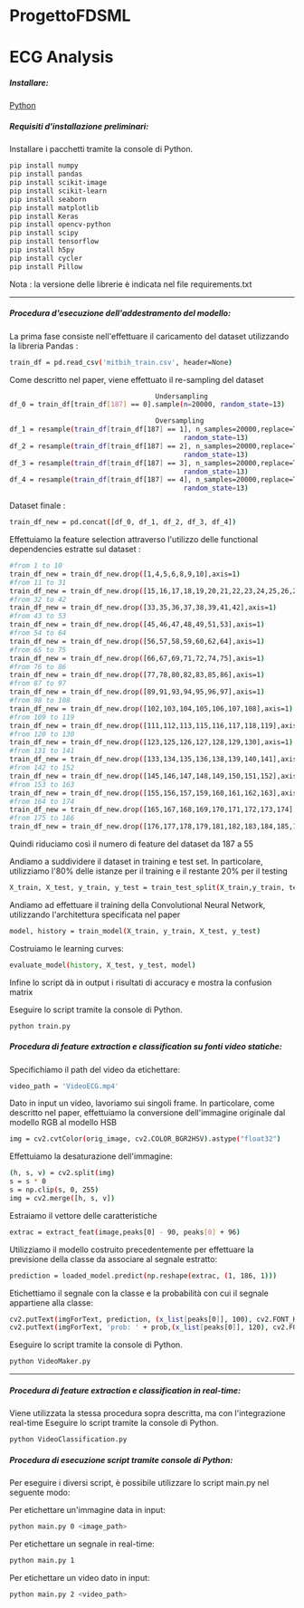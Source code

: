 # ProgettoFDSML

# ECG Analysis

##### Installare:
[Python](https://www.python.org/downloads/)

##### Requisiti d'installazione preliminari:
Installare i pacchetti tramite la console di Python.
```bash
pip install numpy
pip install pandas
pip install scikit-image
pip install scikit-learn
pip install seaborn
pip install matplotlib
pip install Keras
pip install opencv-python
pip install scipy
pip install tensorflow
pip install h5py
pip install cycler
pip install Pillow
```
Nota : la versione delle librerie è indicata nel file requirements.txt

---
##### Procedura d'esecuzione dell'addestramento del modello: 
La prima fase consiste nell'effettuare il caricamento del dataset utilizzando la libreria Pandas : 
```bash
train_df = pd.read_csv('mitbih_train.csv', header=None)
```

Come descritto nel paper, viene effettuato il re-sampling del dataset
```bash
                                    Undersampling
df_0 = train_df[train_df[187] == 0].sample(n=20000, random_state=13)

                                    Oversampling
df_1 = resample(train_df[train_df[187] == 1], n_samples=20000,replace=True,
                                           random_state=13)
df_2 = resample(train_df[train_df[187] == 2], n_samples=20000,replace=True,
                                           random_state=13)
df_3 = resample(train_df[train_df[187] == 3], n_samples=20000,replace=True,
                                           random_state=13)
df_4 = resample(train_df[train_df[187] == 4], n_samples=20000,replace=True,
                                           random_state=13)
```
Dataset finale : 
```bash
train_df_new = pd.concat([df_0, df_1, df_2, df_3, df_4])
```
Effettuiamo la feature selection attraverso l'utilizzo delle functional dependencies estratte sul dataset : 
```bash
#from 1 to 10
train_df_new = train_df_new.drop([1,4,5,6,8,9,10],axis=1)
#from 11 to 31
train_df_new = train_df_new.drop([15,16,17,18,19,20,21,22,23,24,25,26,27,28,29,30,31],axis=1)
#from 32 to 42
train_df_new = train_df_new.drop([33,35,36,37,38,39,41,42],axis=1)
#from 43 to 53
train_df_new = train_df_new.drop([45,46,47,48,49,51,53],axis=1)
#from 54 to 64
train_df_new = train_df_new.drop([56,57,58,59,60,62,64],axis=1)
#from 65 to 75
train_df_new = train_df_new.drop([66,67,69,71,72,74,75],axis=1)
#from 76 to 86
train_df_new = train_df_new.drop([77,78,80,82,83,85,86],axis=1)
#from 87 to 97
train_df_new = train_df_new.drop([89,91,93,94,95,96,97],axis=1)
#from 98 to 108
train_df_new = train_df_new.drop([102,103,104,105,106,107,108],axis=1)
#from 109 to 119
train_df_new = train_df_new.drop([111,112,113,115,116,117,118,119],axis=1)
#from 120 to 130
train_df_new = train_df_new.drop([123,125,126,127,128,129,130],axis=1)
#from 131 to 141
train_df_new = train_df_new.drop([133,134,135,136,138,139,140,141],axis=1)
#from 142 to 152
train_df_new = train_df_new.drop([145,146,147,148,149,150,151,152],axis=1)
#from 153 to 163
train_df_new = train_df_new.drop([155,156,157,159,160,161,162,163],axis=1)
#from 164 to 174
train_df_new = train_df_new.drop([165,167,168,169,170,171,172,173,174],axis=1)
#from 175 to 186
train_df_new = train_df_new.drop([176,177,178,179,181,182,183,184,185,186],axis=1)
```
Quindi riduciamo così il numero di feature del dataset da 187 a 55

Andiamo a suddividere il dataset in training e test set. In particolare, utilizziamo l'80% delle istanze per il training e il restante 20% per il testing
```bash
X_train, X_test, y_train, y_test = train_test_split(X_train,y_train, test_size = 0.2, random_state = 42)
```
Andiamo ad effettuare il training della Convolutional Neural Network, utilizzando l'architettura specificata nel paper
```bash
model, history = train_model(X_train, y_train, X_test, y_test)
```
Costruiamo le learning curves: 
```bash
evaluate_model(history, X_test, y_test, model)
```
Infine lo script dà in output i risultati di accuracy e mostra la confusion matrix

Eseguire lo script tramite la console di Python.
```bash
python train.py
```
##### Procedura di feature extraction e classification su fonti video statiche: 
Specifichiamo il path del video da etichettare:
```bash
video_path = 'VideoECG.mp4'
```
Dato in input un video, lavoriamo sui singoli frame. In particolare, come descritto nel paper, effettuiamo la conversione dell'immagine originale dal modello RGB al modello HSB
```bash
img = cv2.cvtColor(orig_image, cv2.COLOR_BGR2HSV).astype("float32")
```
Effettuiamo la desaturazione dell'immagine: 
```bash
(h, s, v) = cv2.split(img)
s = s * 0
s = np.clip(s, 0, 255)
img = cv2.merge([h, s, v])
```
Estraiamo il vettore delle caratteristiche 
```bash
extrac = extract_feat(image,peaks[0] - 90, peaks[0] + 96)
```
Utilizziamo il modello costruito precedentemente per effettuare la previsione della classe da associare al segnale estratto: 
```bash
prediction = loaded_model.predict(np.reshape(extrac, (1, 186, 1)))
```
Etichettiamo il segnale con la classe e la probabilità con cui il segnale appartiene alla classe:
```bash
cv2.putText(imgForText, prediction, (x_list[peaks[0]], 100), cv2.FONT_HERSHEY_SIMPLEX, 0.7, 0)
cv2.putText(imgForText, 'prob: ' + prob,(x_list[peaks[0]], 120), cv2.FONT_HERSHEY_SIMPLEX, 0.4,0)
```
Eseguire lo script tramite la console di Python.
```bash
python VideoMaker.py
```
---
##### Procedura di feature extraction e classification in real-time:
Viene utilizzata la stessa procedura sopra descritta, ma con l'integrazione real-time
Eseguire lo script tramite la console di Python.
```bash
python VideoClassification.py
```
##### Procedura di esecuzione script tramite console di Python:
Per eseguire i diversi script, è possibile utilizzare lo script main.py nel seguente modo:

Per etichettare un'immagine data in input:
```bash
python main.py 0 <image_path>
```

Per etichettare un segnale in real-time:
```bash
python main.py 1
```

Per etichettare un video dato in input:
```bash
python main.py 2 <video_path>
```
